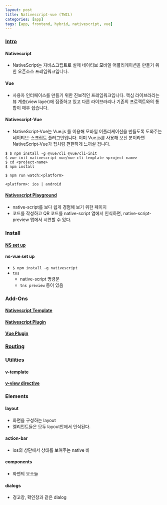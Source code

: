 ```yaml
---
layout: post
title: Nativescript-vue (TWIL)
categories: [app]
tags: [app, frontend, hybrid, nativescript, vue]
---
```



### [Intro](https://nativescript-vue.org/ko/docs/introduction/)

#### Nativescript
 - NativeScript는 자바스크립트로 실제 네이티브 모바일 어플리케이션을 만들기 위한 오픈소스 프레임워크입니다.
 
#### Vue
 - 사용자 인터페이스를 만들기 위한 진보적인 프레임워크입니다. 핵심 라이브러리는 뷰 계층(view layer)에 집중하고 있고 다른 라이브러리나 기존의 프로젝트와의 통합이 매우 쉽습니다.
 
#### Nativescript-Vue
 - NativeScript-Vue는 Vue.js 를 이용해 모바일 어플리케이션을 만들도록 도와주는 네이티브-스크립트 플러그인입니다. 이미 Vue.js를 사용해 보신 분이라면 NativeScript-Vue가 집처럼 편한하게 느끼실 겁니다.

```
$ $ npm install -g @vue/cli @vue/cli-init
$ vue init nativescript-vue/vue-cli-template <project-name>
$ cd <project-name>
$ npm install
```

```
$ npm run watch:<platform>
```

`<platform>: ios | android`

#### [Nativescript Playground](https://nativescript-vue.org/ko/docs/getting-started/quick-start/)

- native-script를 보다 쉽게 경험해 보기 위한 페이지
- 코드를 작성하고 QR 코드를 native-script 앱에서 인식하면, native-script-preview 앱에서 시연할 수 있다.




### Install


#### [NS set up](https://docs.nativescript.org/start/ns-setup-os-x)
#### ns-vue set up
 - `$ npm install -g nativescript`
 - `tns`
     - native-script 명령문
     - `tns preview` 등이 있음



### Add-Ons

#### [Nativescript Template](https://nativescript-vue.org/ko/docs/getting-started/templates/)
#### [Nativescript Plugin](https://nativescript-vue.org/ko/docs/getting-started/nativescript-plugins/)
#### [Vue Plugin](https://nativescript-vue.org/ko/docs/getting-started/vue-plugins/)





### [Routing](https://medium.com/@pdipax/manual-routing-on-nativescript-vue-part-one-bc97bca2536a)




### Utilities

#### v-template 
#### [v-view directive](https://nativescript-vue.org/ko/docs/utilities/v-view/)

### Elements

#### layout
- 화면을 구성하는 layout
- 엘리먼트들은 모두 layout안에서 인식된다.

#### action-bar
- ios의 상단에서 상태를 보여주는 native 바

#### components
- 화면의 요소들

#### dialogs
- 경고창, 확인창과 같은 dialog

